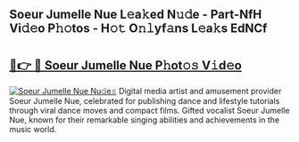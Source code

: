 ## Soeur Jumelle Nue L𝚎a𝚔ed N𝚞𝚍e - Part-NfH Vi𝚍𝚎o P𝚑𝚘tos - H𝚘𝚝 O𝚗𝚕yf𝚊ns L𝚎a𝚔s EdNCf

# <h2><a href="http://kf61ifr.oniu.top/?m=Soeur+Jumelle+Nue">🔗👉 🔴 Soeur Jumelle Nue P𝚑ot𝚘𝚜 V𝚒d𝚎o</a></h2>

[![Soeur Jumelle Nue Nu𝚍e𝚜](https://i.imgur.com/0qMVB7G.gif)](http://kf61ifr.oniu.top/?m=Soeur+Jumelle+Nue)
Digital media artist and amusement provider Soeur Jumelle Nue, celebrated for publishing dance and lifestyle tutorials through viral dance moves and compact films. Gifted vocalist Soeur Jumelle Nue, known for their remarkable singing abilities and achievements in the music world.  
